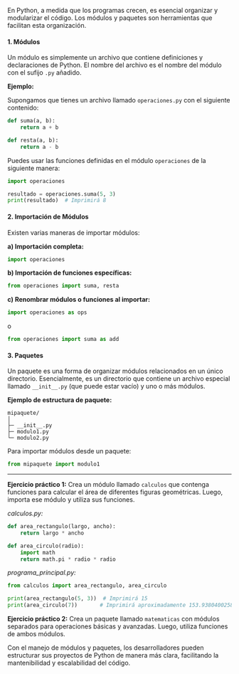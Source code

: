 En Python, a medida que los programas crecen, es esencial organizar y modularizar el código. Los módulos y paquetes son herramientas que facilitan esta organización.

#### **1. Módulos**

Un módulo es simplemente un archivo que contiene definiciones y declaraciones de Python. El nombre del archivo es el nombre del módulo con el sufijo `.py` añadido.

**Ejemplo:**

Supongamos que tienes un archivo llamado `operaciones.py` con el siguiente contenido:

```python
def suma(a, b):
    return a + b

def resta(a, b):
    return a - b
```

Puedes usar las funciones definidas en el módulo `operaciones` de la siguiente manera:

```python
import operaciones

resultado = operaciones.suma(5, 3)
print(resultado)  # Imprimirá 8
```

#### **2. Importación de Módulos**

Existen varias maneras de importar módulos:

**a) Importación completa:**

```python
import operaciones
```

**b) Importación de funciones específicas:**

```python
from operaciones import suma, resta
```

**c) Renombrar módulos o funciones al importar:**

```python
import operaciones as ops
```

o

```python
from operaciones import suma as add
```

#### **3. Paquetes**

Un paquete es una forma de organizar módulos relacionados en un único directorio. Esencialmente, es un directorio que contiene un archivo especial llamado `__init__.py` (que puede estar vacío) y uno o más módulos.

**Ejemplo de estructura de paquete:**

```
mipaquete/
│
├─ __init__.py
├─ modulo1.py
└─ modulo2.py
```

Para importar módulos desde un paquete:

```python
from mipaquete import modulo1
```

---

**Ejercicio práctico 1:** Crea un módulo llamado `calculos` que contenga funciones para calcular el área de diferentes figuras geométricas. Luego, importa ese módulo y utiliza sus funciones.

*calculos.py:*
```python
def area_rectangulo(largo, ancho):
    return largo * ancho

def area_circulo(radio):
    import math
    return math.pi * radio * radio
```

*programa_principal.py:*
```python
from calculos import area_rectangulo, area_circulo

print(area_rectangulo(5, 3))  # Imprimirá 15
print(area_circulo(7))       # Imprimirá aproximadamente 153.93804002589985
```

**Ejercicio práctico 2:** Crea un paquete llamado `matematicas` con módulos separados para operaciones básicas y avanzadas. Luego, utiliza funciones de ambos módulos.

Con el manejo de módulos y paquetes, los desarrolladores pueden estructurar sus proyectos de Python de manera más clara, facilitando la mantenibilidad y escalabilidad del código.